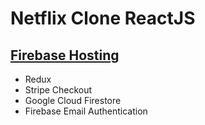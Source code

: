# Netflix Clone ReactJS

## [Firebase Hosting](https://netflix-clone-ddaf8.web.app/)

- Redux
- Stripe Checkout
- Google Cloud Firestore
- Firebase Email Authentication
